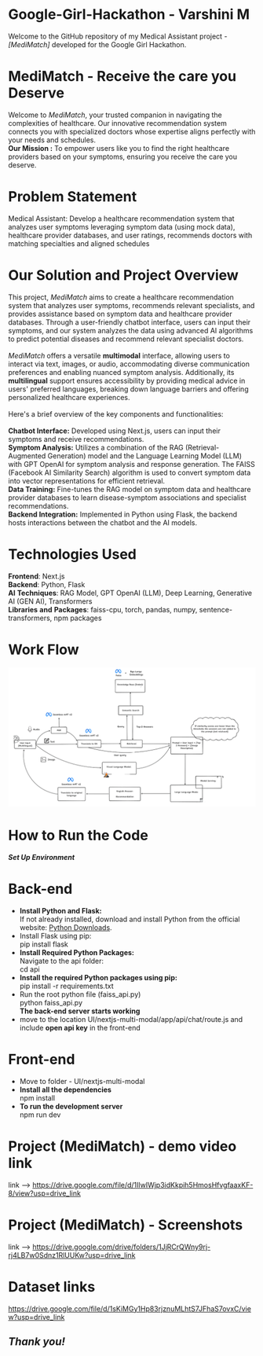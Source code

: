 # Google-Girl-Hackathon - Varshini M
Welcome to the GitHub repository of my Medical Assistant project - _[MediMatch]_ developed for the Google Girl Hackathon.

# **MediMatch - Receive the care you Deserve**
Welcome to _MediMatch_, your trusted companion in navigating the complexities of healthcare. Our innovative recommendation system connects you with specialized doctors whose expertise aligns perfectly with your needs and schedules. <br/>
**Our Mission :** To empower users like you to find the right healthcare providers based on your symptoms, ensuring you receive the care you deserve.

# **Problem Statement**
Medical Assistant: Develop a healthcare recommendation system that analyzes user symptoms leveraging symptom data (using mock data), healthcare provider databases, and user ratings,  recommends doctors with matching specialties and aligned schedules

# Our Solution and Project Overview
This project, _MediMatch_ aims to create a healthcare recommendation system that analyzes user symptoms, recommends relevant specialists, and provides assistance based on symptom data and healthcare provider databases. Through a user-friendly chatbot interface, users can input their symptoms, and our system analyzes the data using advanced AI algorithms to predict potential diseases and recommend relevant specialist doctors. <br> <br>
_MediMatch_ offers a versatile **multimodal** interface, allowing users to interact via text, images, or audio, accommodating diverse communication preferences and enabling nuanced symptom analysis. Additionally, its **multilingual** support ensures accessibility by providing medical advice in users' preferred languages, breaking down language barriers and offering personalized healthcare experiences. <br> <br>
Here's a brief overview of the key components and functionalities:
<br><br>
**Chatbot Interface:** Developed using Next.js, users can input their symptoms and receive recommendations. <br>
**Symptom Analysis:** Utilizes a combination of the RAG (Retrieval-Augmented Generation) model and the Language Learning Model (LLM) with GPT OpenAI for symptom analysis and response generation. The FAISS (Facebook AI Similarity Search) algorithm is used to convert symptom data into vector representations for efficient retrieval. <br>
**Data Training:** Fine-tunes the RAG model on symptom data and healthcare provider databases to learn disease-symptom associations and specialist recommendations. <br>
**Backend Integration:** Implemented in Python using Flask, the backend hosts interactions between the chatbot and the AI models. <br>

# **Technologies Used** <br>
**Frontend**: Next.js <br>
**Backend**: Python, Flask <br>
**AI** **Techniques**: RAG Model, GPT OpenAI (LLM), Deep Learning, Generative AI (GEN AI), Transformers <br>
**Libraries** **and** **Packages**: faiss-cpu, torch, pandas, numpy, sentence-transformers, npm packages <br>

# **Work Flow**
![alt text](<mediMatch workflow.png>)

# **How to Run the Code**
_**Set Up Environment**_ <br>
# **Back-end**
* **Install Python and Flask:** <br>
If not already installed, download and install Python from the official website: [Python Downloads](https://www.python.org/downloads/). <br>
* Install Flask using pip:<br>
  pip install flask <br>
* **Install Required Python Packages:** <br>
Navigate to the api folder: <br>
cd api <br>
* **Install the required Python packages using pip:** <br>
pip install -r requirements.txt <br>
* Run the root python file (faiss_api.py) <br>
python faiss_api.py <br>
**The back-end server starts working** <br>
* move to the location UI/nextjs-multi-modal/app/api/chat/route.js and include **open api key** in the front-end <br>

# **Front-end**
* Move to folder - UI/nextjs-multi-modal <br>
* **Install all the dependencies** <br>
  npm install
* **To run the development server** <br>
  npm run dev

# **Project (MediMatch) - demo video link**
link --> https://drive.google.com/file/d/1IlwIWjp3idKkpih5HmosHfvgfaaxKF-8/view?usp=drive_link <br>

# **Project (MediMatch) - Screenshots**
link --> https://drive.google.com/drive/folders/1JjRCrQWny9rj-rj4LB7w0Sdnz1RlUUKw?usp=drive_link <br>

# **Dataset links**
https://drive.google.com/file/d/1sKiMGy1Hp83rjznuMLhtS7JFhaS7ovxC/view?usp=drive_link

## _**Thank you!**_





